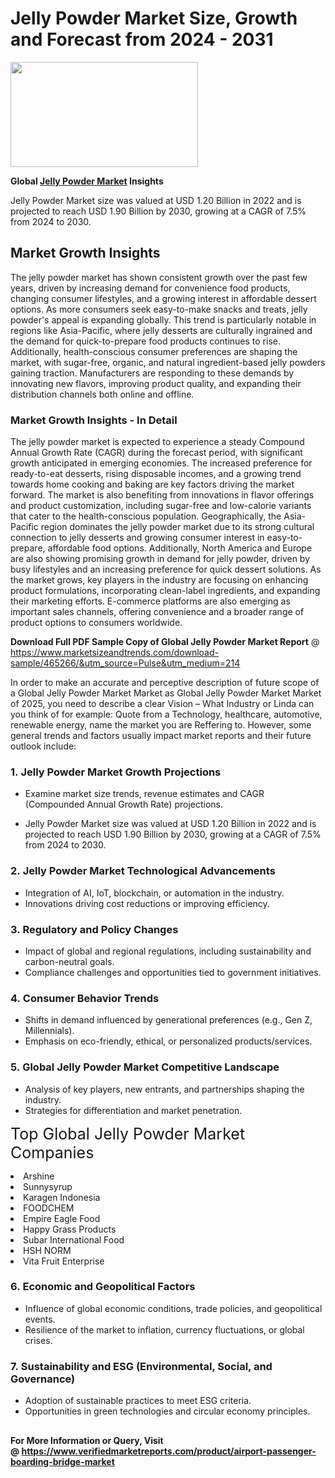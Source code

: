 <H1>Jelly Powder Market Size, Growth and Forecast from 2024 - 2031</H1><img class="aligncenter size-medium wp-image-584254" src="https://thirdeyenews.in/wp-content/uploads/2024/09/Global-Market-Research-300x168.jpeg" alt="" width="300" height="168" /><p><strong>Global&nbsp;<a href="https://www.marketsizeandtrends.com/download-sample/465266/&amp;utm_source=Pulse&amp;utm_medium=214">Jelly Powder Market</a> Insights</strong></p><p>Jelly Powder Market size was valued at USD 1.20 Billion in 2022 and is projected to reach USD 1.90 Billion by 2030, growing at a CAGR of 7.5% from 2024 to 2030.</p><p><h2>Market Growth Insights</h2> The jelly powder market has shown consistent growth over the past few years, driven by increasing demand for convenience food products, changing consumer lifestyles, and a growing interest in affordable dessert options. As more consumers seek easy-to-make snacks and treats, jelly powder's appeal is expanding globally. This trend is particularly notable in regions like Asia-Pacific, where jelly desserts are culturally ingrained and the demand for quick-to-prepare food products continues to rise. Additionally, health-conscious consumer preferences are shaping the market, with sugar-free, organic, and natural ingredient-based jelly powders gaining traction. Manufacturers are responding to these demands by innovating new flavors, improving product quality, and expanding their distribution channels both online and offline. <h3>Market Growth Insights - In Detail</h3> The jelly powder market is expected to experience a steady Compound Annual Growth Rate (CAGR) during the forecast period, with significant growth anticipated in emerging economies. The increased preference for ready-to-eat desserts, rising disposable incomes, and a growing trend towards home cooking and baking are key factors driving the market forward. The market is also benefiting from innovations in flavor offerings and product customization, including sugar-free and low-calorie variants that cater to the health-conscious population. Geographically, the Asia-Pacific region dominates the jelly powder market due to its strong cultural connection to jelly desserts and growing consumer interest in easy-to-prepare, affordable food options. Additionally, North America and Europe are also showing promising growth in demand for jelly powder, driven by busy lifestyles and an increasing preference for quick dessert solutions. As the market grows, key players in the industry are focusing on enhancing product formulations, incorporating clean-label ingredients, and expanding their marketing efforts. E-commerce platforms are also emerging as important sales channels, offering convenience and a broader range of product options to consumers worldwide. </p><p><span class=""><strong>Download Full PDF Sample Copy of Global Jelly Powder Market Report</strong> @ <a href="https://www.marketsizeandtrends.com/download-sample/465266/&amp;utm_source=Pulse&amp;utm_medium=214" target="_blank">https://www.marketsizeandtrends.com/download-sample/465266/&amp;utm_source=Pulse&amp;utm_medium=214</a></span></p><p>In order to make an accurate and perceptive description of future scope of a Global&nbsp;Jelly Powder Market Market as Global&nbsp;Jelly Powder Market Market of 2025, you need to describe a clear Vision &ndash; What Industry or Linda can you think of for example: Quote from a Technology, healthcare, automotive, renewable energy, name the market you are Reffering to. However, some general trends and factors usually impact market reports and their future outlook include:</p><h3>1.&nbsp;<strong>Jelly Powder Market Growth Projections</strong></h3><ul><li>Examine market size trends, revenue estimates and CAGR (Compounded Annual Growth Rate) projections.</li><li><p>Jelly Powder Market size was valued at USD 1.20 Billion in 2022 and is projected to reach USD 1.90 Billion by 2030, growing at a CAGR of 7.5% from 2024 to 2030.</p></li></ul><h3>2.&nbsp;<strong>Jelly Powder Market Technological Advancements</strong></h3><ul><li>Integration of AI, IoT, blockchain, or automation in the industry.</li><li>Innovations driving cost reductions or improving efficiency.</li></ul><h3>3.&nbsp;<strong>Regulatory and Policy Changes</strong></h3><ul><li>Impact of global and regional regulations, including sustainability and carbon-neutral goals.</li><li>Compliance challenges and opportunities tied to government initiatives.</li></ul><h3>4.&nbsp;<strong>Consumer Behavior Trends</strong></h3><ul><li>Shifts in demand influenced by generational preferences (e.g., Gen Z, Millennials).</li><li>Emphasis on eco-friendly, ethical, or personalized products/services.</li></ul><h3>5.&nbsp;<strong>Global Jelly Powder Market Competitive Landscape</strong></h3><ul><li>Analysis of key players, new entrants, and partnerships shaping the industry.</li><li>Strategies for differentiation and market penetration.</li></ul><p data-pm-slice="1 1 []"><span style="color: inherit; font-family: inherit; font-size: 25px;">Top Global Jelly Powder Market Companies</span></p><div class="" data-test-id=""><p><li>Arshine</li><li> Sunnysyrup</li><li> Karagen Indonesia</li><li> FOODCHEM</li><li> Empire Eagle Food</li><li> Happy Grass Products</li><li> Subar International Food</li><li> HSH NORM</li><li> Vita Fruit Enterprise</li></p></div><h3>6.&nbsp;<strong>Economic and Geopolitical Factors</strong></h3><ul><li>Influence of global economic conditions, trade policies, and geopolitical events.</li><li>Resilience of the market to inflation, currency fluctuations, or global crises.</li></ul><h3>7.&nbsp;<strong>Sustainability and ESG (Environmental, Social, and Governance)</strong></h3><ul><li>Adoption of sustainable practices to meet ESG criteria.</li><li>Opportunities in green technologies and circular economy principles.</li></ul><h2><strong style="font-size: 14px;">For More Information or Query, Visit @&nbsp;</strong><a style="background-color: #ffffff; font-size: 14px;" href="https://www.marketsizeandtrends.com/report/jelly-powder-market/" target="_blank">https://www.verifiedmarketreports.com/product/airport-passenger-boarding-bridge-market</a></h2>
